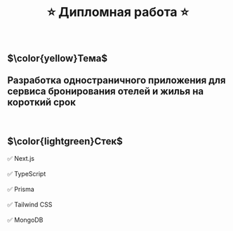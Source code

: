 <h1 align="center">⭐ Дипломная работа ⭐</h1>
<br>
<h2>$\color{yellow}Тема$<br></br>Разработка одностраничного приложения для сервиса бронирования отелей и жилья на короткий срок</h2>
<br>
<h2>$\color{lightgreen}Стек$</h2>
✅ Next.js <br></br>
✅ TypeScript <br></br>
✅ Prisma <br></br>
✅ Tailwind CSS <br></br>
✅ MongoDB

